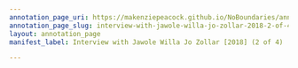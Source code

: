 ```yaml
---
annotation_page_uri: https://makenziepeacock.github.io/NoBoundaries/annotations/interview-with-jawole-willa-jo-zollar-2018-2-of-4--canvas-1-gesel-mason.json
annotation_page_slug: interview-with-jawole-willa-jo-zollar-2018-2-of-4--canvas-1-gesel-mason
layout: annotation_page
manifest_label: Interview with Jawole Willa Jo Zollar [2018] (2 of 4)

---
```

